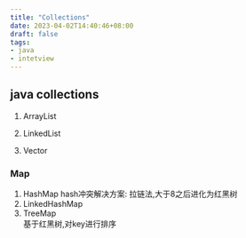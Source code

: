 ```yaml
---
title: "Collections"
date: 2023-04-02T14:40:46+08:00
draft: false
tags:
- java
- intetview
---
```


## java collections
1. ArrayList

2. LinkedList

3. Vector

### Map
1. HashMap
   hash冲突解决方案: 拉链法,大于8之后进化为红黑树
2. LinkedHashMap
3. TreeMap  
    基于红黑树,对key进行排序
